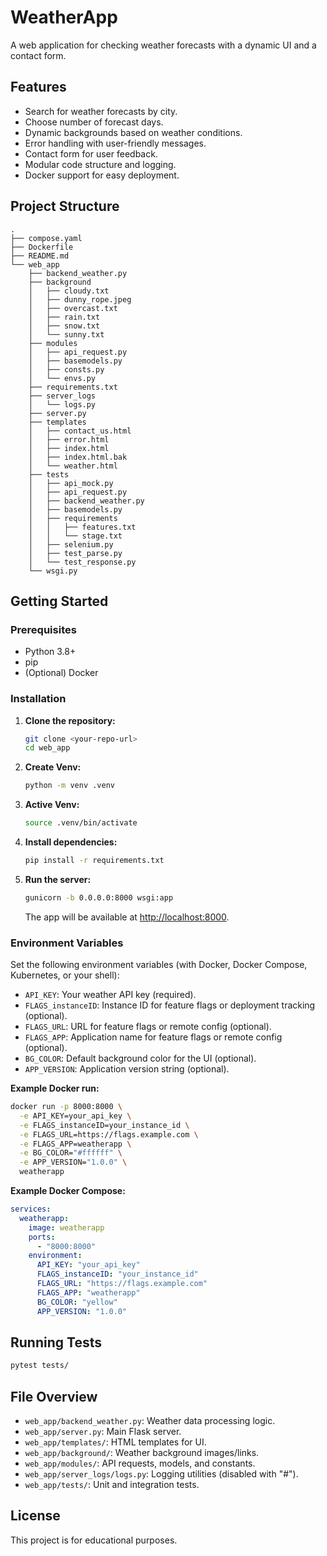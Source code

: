 # WeatherApp

A web application for checking weather forecasts with a dynamic UI and a contact form.

## Features

- Search for weather forecasts by city.
- Choose number of forecast days.
- Dynamic backgrounds based on weather conditions.
- Error handling with user-friendly messages.
- Contact form for user feedback.
- Modular code structure and logging.
- Docker support for easy deployment.

## Project Structure

```
.
├── compose.yaml
├── Dockerfile
├── README.md
└── web_app
    ├── backend_weather.py
    ├── background
    │   ├── cloudy.txt
    │   ├── dunny_rope.jpeg
    │   ├── overcast.txt
    │   ├── rain.txt
    │   ├── snow.txt
    │   └── sunny.txt
    ├── modules
    │   ├── api_request.py
    │   ├── basemodels.py
    │   ├── consts.py
    │   └── envs.py
    ├── requirements.txt
    ├── server_logs
    │   └── logs.py
    ├── server.py
    ├── templates
    │   ├── contact_us.html
    │   ├── error.html
    │   ├── index.html
    │   ├── index.html.bak
    │   └── weather.html
    ├── tests
    │   ├── api_mock.py
    │   ├── api_request.py
    │   ├── backend_weather.py
    │   ├── basemodels.py
    │   ├── requirements
    │   │   ├── features.txt
    │   │   └── stage.txt
    │   ├── selenium.py
    │   ├── test_parse.py
    │   └── test_response.py
    └── wsgi.py
```

## Getting Started

### Prerequisites

- Python 3.8+
- pip
- (Optional) Docker

### Installation

1. **Clone the repository:**
   ```sh
   git clone <your-repo-url>
   cd web_app
   ```

2. **Create Venv:**
   ```sh
   python -m venv .venv
   ```

3. **Active Venv:**
   ```sh
   source .venv/bin/activate
   ```
    
4. **Install dependencies:**
   ```sh
   pip install -r requirements.txt
   ```

5. **Run the server:**
   ```sh
   gunicorn -b 0.0.0.0:8000 wsgi:app
   ```
   The app will be available at [http://localhost:8000](http://localhost:8000).

### Environment Variables

Set the following environment variables (with Docker, Docker Compose, Kubernetes, or your shell):

- `API_KEY`: Your weather API key (required).
- `FLAGS_instanceID`: Instance ID for feature flags or deployment tracking (optional).
- `FLAGS_URL`: URL for feature flags or remote config (optional).
- `FLAGS_APP`: Application name for feature flags or remote config (optional).
- `BG_COLOR`: Default background color for the UI (optional).
- `APP_VERSION`: Application version string (optional).

**Example Docker run:**
```sh
docker run -p 8000:8000 \
  -e API_KEY=your_api_key \
  -e FLAGS_instanceID=your_instance_id \
  -e FLAGS_URL=https://flags.example.com \
  -e FLAGS_APP=weatherapp \
  -e BG_COLOR="#ffffff" \
  -e APP_VERSION="1.0.0" \
  weatherapp
```

**Example Docker Compose:**
```yaml
services:
  weatherapp:
    image: weatherapp
    ports:
      - "8000:8000"
    environment:
      API_KEY: "your_api_key"
      FLAGS_instanceID: "your_instance_id"
      FLAGS_URL: "https://flags.example.com"
      FLAGS_APP: "weatherapp"
      BG_COLOR: "yellow"
      APP_VERSION: "1.0.0"
```

## Running Tests

```sh
pytest tests/
```

## File Overview

- `web_app/backend_weather.py`: Weather data processing logic.
- `web_app/server.py`: Main Flask server.
- `web_app/templates/`: HTML templates for UI.
- `web_app/background/`: Weather background images/links.
- `web_app/modules/`: API requests, models, and constants.
- `web_app/server_logs/logs.py`: Logging utilities (disabled with "#").
- `web_app/tests/`: Unit and integration tests.

## License

This project is for educational purposes.
